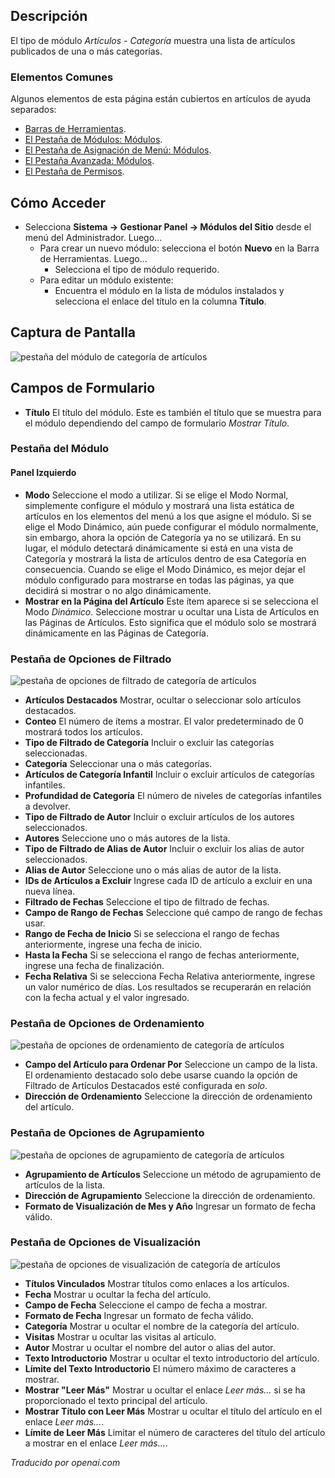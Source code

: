 <!-- Filename: Help4.x:Site_Modules:_Articles_-_Category  / Display title: Modules : Articles - Catégorie -->

## Descripción

El tipo de módulo *Artículos - Categoría* muestra una lista de artículos publicados de una o más categorías.

### Elementos Comunes

Algunos elementos de esta página están cubiertos en artículos de ayuda separados:

* [Barras de Herramientas](jdocmanual?article=help/common-elements/toolbars).
* [El Pestaña de Módulos: Módulos](jdocmanual?article=help/modules/modules-module-tab).
* [El Pestaña de Asignación de Menú: Módulos](jdocmanual?article=help/modules/modules-menu-assignment-tab).
* [El Pestaña Avanzada: Módulos](jdocmanual?article=help/modules/modules-advanced-tab).
* [El Pestaña de Permisos](jdocmanual?article=help/common-elements/edit-permissions).

<!-- ToDo: Un tutorial para mostrar cómo usar este módulo -->

## Cómo Acceder

- Selecciona **Sistema → Gestionar Panel → Módulos del Sitio** desde el
  menú del Administrador. Luego...
  - Para crear un nuevo módulo: selecciona el botón **Nuevo** en la Barra de Herramientas. Luego...
    - Selecciona el tipo de módulo requerido.
  - Para editar un módulo existente:
    - Encuentra el módulo en la lista de módulos instalados y selecciona el
      enlace del título en la columna **Título**.

## Captura de Pantalla

![pestaña del módulo de categoría de artículos](../../../es/images/modules-site/modules-articles-category-module-tab.png)

## Campos de Formulario

- **Título** El título del módulo. Este es también el título que se muestra para el módulo dependiendo del campo de formulario *Mostrar Título*.

### Pestaña del Módulo

#### Panel Izquierdo

- **Modo** Seleccione el modo a utilizar. Si se elige el Modo Normal, simplemente configure el módulo y mostrará una lista estática de artículos en los elementos del menú a los que asigne el módulo. Si se elige el Modo Dinámico, aún puede configurar el módulo normalmente, sin embargo, ahora la opción de Categoría ya no se utilizará. En su lugar, el módulo detectará dinámicamente si está en una vista de Categoría y mostrará la lista de artículos dentro de esa Categoría en consecuencia. Cuando se elige el Modo Dinámico, es mejor dejar el módulo configurado para mostrarse en todas las páginas, ya que decidirá si mostrar o no algo dinámicamente.
- **Mostrar en la Página del Artículo** Este ítem aparece si se selecciona el Modo *Dinámico*. Seleccione mostrar u ocultar una Lista de Artículos en las Páginas de Artículos. Esto significa que el módulo solo se mostrará dinámicamente en las Páginas de Categoría.

### Pestaña de Opciones de Filtrado

![pestaña de opciones de filtrado de categoría de artículos](../../../es/images/modules-site/modules-articles-category-filtering-options-tab.png)

- **Artículos Destacados** Mostrar, ocultar o seleccionar solo artículos destacados.
- **Conteo** El número de ítems a mostrar. El valor predeterminado de 0 mostrará todos los artículos.
- **Tipo de Filtrado de Categoría** Incluir o excluir las categorías seleccionadas.
- **Categoría** Seleccionar una o más categorías.
- **Artículos de Categoría Infantil** Incluir o excluir artículos de categorías infantiles.
- **Profundidad de Categoría** El número de niveles de categorías infantiles a devolver.
- **Tipo de Filtrado de Autor** Incluir o excluir artículos de los autores seleccionados.
- **Autores** Seleccione uno o más autores de la lista.
- **Tipo de Filtrado de Alias de Autor** Incluir o excluir los alias de autor seleccionados.
- **Alias de Autor** Seleccione uno o más alias de autor de la lista.
- **IDs de Artículos a Excluir** Ingrese cada ID de artículo a excluir en una nueva línea.
- **Filtrado de Fechas** Seleccione el tipo de filtrado de fechas.
- **Campo de Rango de Fechas** Seleccione qué campo de rango de fechas usar.
- **Rango de Fecha de Inicio** Si se selecciona el rango de fechas anteriormente, ingrese una fecha de inicio.
- **Hasta la Fecha** Si se selecciona el rango de fechas anteriormente, ingrese una fecha de finalización.
- **Fecha Relativa** Si se selecciona Fecha Relativa anteriormente, ingrese un valor numérico de días. Los resultados se recuperarán en relación con la fecha actual y el valor ingresado.

### Pestaña de Opciones de Ordenamiento

![pestaña de opciones de ordenamiento de categoría de artículos](../../../es/images/modules-site/modules-articles-category-ordering-options-tab.png)

- **Campo del Artículo para Ordenar Por** Seleccione un campo de la lista. El ordenamiento destacado solo debe usarse cuando la opción de Filtrado de Artículos Destacados esté configurada en *solo*.
- **Dirección de Ordenamiento** Seleccione la dirección de ordenamiento del artículo.

### Pestaña de Opciones de Agrupamiento

![pestaña de opciones de agrupamiento de categoría de artículos](../../../es/images/modules-site/modules-articles-category-grouping-options-tab.png)

- **Agrupamiento de Artículos** Seleccione un método de agrupamiento de artículos de la lista.
- **Dirección de Agrupamiento** Seleccione la dirección de ordenamiento.
- **Formato de Visualización de Mes y Año** Ingresar un formato de fecha válido.

### Pestaña de Opciones de Visualización

![pestaña de opciones de visualización de categoría de artículos](../../../es/images/modules-site/modules-articles-category-display-options-tab.png)

- **Títulos Vinculados** Mostrar títulos como enlaces a los artículos.
- **Fecha** Mostrar u ocultar la fecha del artículo.
- **Campo de Fecha** Seleccione el campo de fecha a mostrar.
- **Formato de Fecha** Ingresar un formato de fecha válido.
- **Categoría** Mostrar u ocultar el nombre de la categoría del artículo.
- **Visitas** Mostrar u ocultar las visitas al artículo.
- **Autor** Mostrar u ocultar el nombre del autor o alias del autor.
- **Texto Introductorio** Mostrar u ocultar el texto introductorio del artículo.
- **Límite del Texto Introductorio** El número máximo de caracteres a mostrar.
- **Mostrar "Leer Más"** Mostrar u ocultar el enlace *Leer más...* si se ha proporcionado el texto principal del artículo.
- **Mostrar Título con Leer Más** Mostrar u ocultar el título del artículo en el enlace *Leer más...*.
- **Límite de Leer Más** Limitar el número de caracteres del título del artículo a mostrar en el enlace *Leer más...*.

*Traducido por openai.com*

